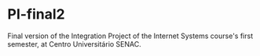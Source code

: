 # PI-final2
 Final version of the Integration Project of the Internet Systems course's first semester, at Centro Universitário SENAC.
